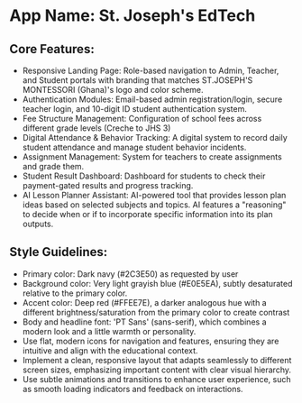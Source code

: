 # **App Name**: St. Joseph's EdTech

## Core Features:

- Responsive Landing Page: Role-based navigation to Admin, Teacher, and Student portals with branding that matches ST.JOSEPH'S MONTESSORI (Ghana)'s logo and color scheme.
- Authentication Modules: Email-based admin registration/login, secure teacher login, and 10-digit ID student authentication system.
- Fee Structure Management: Configuration of school fees across different grade levels (Creche to JHS 3)
- Digital Attendance & Behavior Tracking: A digital system to record daily student attendance and manage student behavior incidents.
- Assignment Management: System for teachers to create assignments and grade them.
- Student Result Dashboard: Dashboard for students to check their payment-gated results and progress tracking.
- AI Lesson Planner Assistant: AI-powered tool that provides lesson plan ideas based on selected subjects and topics. AI features a "reasoning" to decide when or if to incorporate specific information into its plan outputs.

## Style Guidelines:

- Primary color: Dark navy (#2C3E50) as requested by user
- Background color: Very light grayish blue (#E0E5EA), subtly desaturated relative to the primary color.
- Accent color: Deep red (#FFEE7E), a darker analogous hue with a different brightness/saturation from the primary color to create contrast
- Body and headline font: 'PT Sans' (sans-serif), which combines a modern look and a little warmth or personality.
- Use flat, modern icons for navigation and features, ensuring they are intuitive and align with the educational context.
- Implement a clean, responsive layout that adapts seamlessly to different screen sizes, emphasizing important content with clear visual hierarchy.
- Use subtle animations and transitions to enhance user experience, such as smooth loading indicators and feedback on interactions.